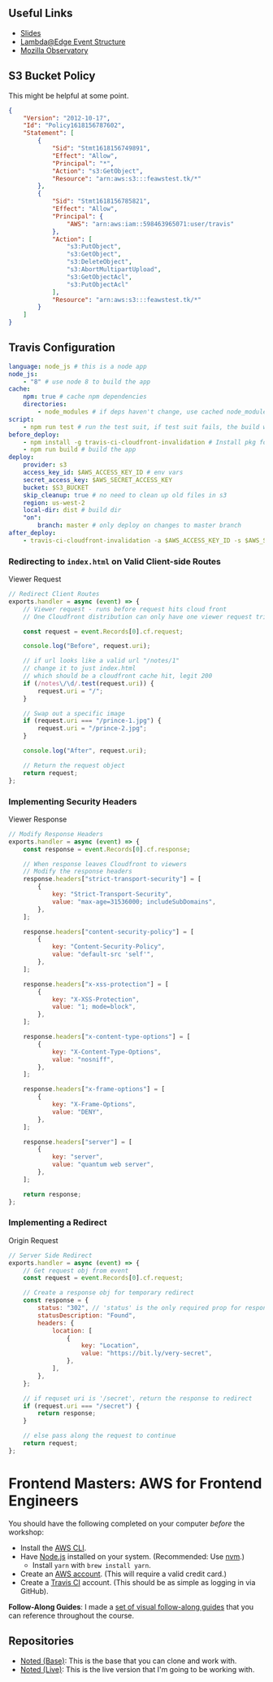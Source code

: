 ## Useful Links

-   [Slides](https://speakerdeck.com/stevekinney/aws-for-frontend-engineers)
-   [Lambda@Edge Event Structure](https://docs.aws.amazon.com/AmazonCloudFront/latest/DeveloperGuide/lambda-event-structure.html)
-   [Mozilla Observatory](http://observatory.mozilla.org/)

## S3 Bucket Policy

This might be helpful at some point.

```json
{
	"Version": "2012-10-17",
	"Id": "Policy1618156787602",
	"Statement": [
		{
			"Sid": "Stmt1618156749891",
			"Effect": "Allow",
			"Principal": "*",
			"Action": "s3:GetObject",
			"Resource": "arn:aws:s3:::feawstest.tk/*"
		},
		{
			"Sid": "Stmt1618156785821",
			"Effect": "Allow",
			"Principal": {
				"AWS": "arn:aws:iam::598463965071:user/travis"
			},
			"Action": [
				"s3:PutObject",
				"s3:GetObject",
				"s3:DeleteObject",
				"s3:AbortMultipartUpload",
				"s3:GetObjectAcl",
				"s3:PutObjectAcl"
			],
			"Resource": "arn:aws:s3:::feawstest.tk/*"
		}
	]
}
```

## Travis Configuration

```yml
language: node_js # this is a node app
node_js:
    - "8" # use node 8 to build the app
cache:
    npm: true # cache npm dependencies
    directories:
        - node_modules # if deps haven't change, use cached node_modules
script:
    - npm run test # run the test suit, if test suit fails, the build will fail
before_deploy:
    - npm install -g travis-ci-cloudfront-invalidation # Install pkg for creating cloudfront invalidations
    - npm run build # build the app
deploy:
    provider: s3
    access_key_id: $AWS_ACCESS_KEY_ID # env vars
    secret_access_key: $AWS_SECRET_ACCESS_KEY
    bucket: $S3_BUCKET
    skip_cleanup: true # no need to clean up old files in s3
    region: us-west-2
    local-dir: dist # build dir
    "on":
        branch: master # only deploy on changes to master branch
after_deploy:
    - travis-ci-cloudfront-invalidation -a $AWS_ACCESS_KEY_ID -s $AWS_SECRET_ACCESS_KEY -c $CLOUDFRONT_ID -i '/*' -b $TRAVIS_BRANCH -p $TRAVIS_PULL_REQUEST # '*' invalidates everything
```

### Redirecting to `index.html` on Valid Client-side Routes

Viewer Request

```js
// Redirect Client Routes
exports.handler = async (event) => {
	// Viewer request - runs before request hits cloud front
	// One Cloudfront distribution can only have one viewer request trigger

	const request = event.Records[0].cf.request;

	console.log("Before", request.uri);

	// if url looks like a valid url "/notes/1"
	// change it to just index.html
	// which should be a cloudfront cache hit, legit 200
	if (/notes\/\d/.test(request.uri)) {
		request.uri = "/";
	}

	// Swap out a specific image
	if (request.uri === "/prince-1.jpg") {
		request.uri = "/prince-2.jpg";
	}

	console.log("After", request.uri);

	// Return the request object
	return request;
};
```

### Implementing Security Headers

Viewer Response

```js
// Modify Response Headers
exports.handler = async (event) => {
	const response = event.Records[0].cf.response;

	// When response leaves Cloudfront to viewers
	// Modify the response headers
	response.headers["strict-transport-security"] = [
		{
			key: "Strict-Transport-Security",
			value: "max-age=31536000; includeSubDomains",
		},
	];

	response.headers["content-security-policy"] = [
		{
			key: "Content-Security-Policy",
			value: "default-src 'self'",
		},
	];

	response.headers["x-xss-protection"] = [
		{
			key: "X-XSS-Protection",
			value: "1; mode=block",
		},
	];

	response.headers["x-content-type-options"] = [
		{
			key: "X-Content-Type-Options",
			value: "nosniff",
		},
	];

	response.headers["x-frame-options"] = [
		{
			key: "X-Frame-Options",
			value: "DENY",
		},
	];

	response.headers["server"] = [
		{
			key: "server",
			value: "quantum web server",
		},
	];

	return response;
};
```

### Implementing a Redirect

Origin Request

```js
// Server Side Redirect
exports.handler = async (event) => {
	// Get request obj from event
	const request = event.Records[0].cf.request;

	// Create a response obj for temporary redirect
	const response = {
		status: "302", // 'status' is the only required prop for response
		statusDescription: "Found",
		headers: {
			location: [
				{
					key: "Location",
					value: "https://bit.ly/very-secret",
				},
			],
		},
	};

	// if requset uri is '/secret', return the response to redirect
	if (request.uri === "/secret") {
		return response;
	}

	// else pass along the request to continue
	return request;
};
```

# Frontend Masters: AWS for Frontend Engineers

You should have the following completed on your computer _before_ the workshop:

-   Install the [AWS CLI](https://docs.aws.amazon.com/cli/latest/userguide/installing.html).
-   Have [Node.js](https://nodejs.org/en/) installed on your system. (Recommended: Use [nvm](https://github.com/creationix/nvm).)
    -   Install `yarn` with `brew install yarn`.
-   Create an [AWS account](https://portal.aws.amazon.com/billing/signup#/start). (This will require a valid credit card.)
-   Create a [Travis CI](https://travis-ci.org/) account. (This should be as simple as logging in via GitHub).

**Follow-Along Guides**: I made a [set of visual follow-along guides](https://www.dropbox.com/sh/thuoclvoj3r9nut/AADAA5rUqF5awNVxjyFLoh55a?dl=0) that you can reference throughout the course.

## Repositories

-   [Noted (Base)](https://github.com/stevekinney/noted-base): This is the base that you can clone and work with.
-   [Noted (Live)](https://github.com/stevekinney/noted-live): This is the live version that I'm going to be working with.
